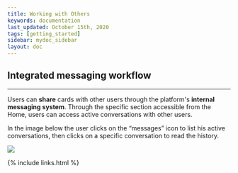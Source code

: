 ```yaml
---
title: Working with Others
keywords: documentation
last_updated: October 15th, 2020
tags: [getting_started]
sidebar: mydoc_sidebar
layout: doc
---
```


## Integrated messaging workflow
-----------------------------

Users can **share** cards with other users through the platform's **internal messaging system**. Through the specific section accessible from the Home, users can access active conversations with other users.  

In the image below the user clicks on the “messages” icon to list his active conversations, then clicks on a specific conversation to read the history.

![](https://uploads-ssl.webflow.com/5dff758010bfa7356f98e395/5f589e748aea1285f35a9d1a_Nn5LoNXeInmwXwQBzxfSRdkqvX4inS6YdFa7NwMOn2MQaPdps-nT8Xgi0vVFmQFEB4cef1-jb0M64tUiZU1sm07KRkfDvy0Iqcq6NNRhD_QSPRJdUJkRzpFs4UlAyv9M96q6U3Il.png)  


{% include links.html %}

    
